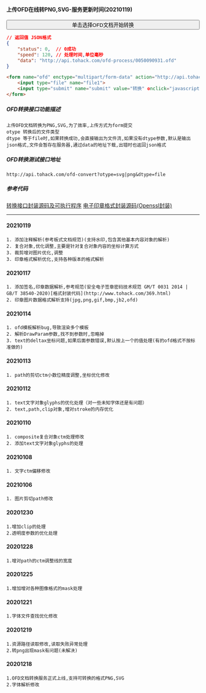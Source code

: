 #### 上传OFD在线转PNG,SVG-服务更新时间(20210119)
<form name="ofd" action="http://api.tohack.com/ofd-convert?otype=svg&dtype=file" enctype='multipart/form-data' method='POST' target="iframeout">
     <input type="file" accept=".ofd" name="file" style="display:none" onchange="document.all.iframeout.style.display='';upload.click()" >
     <input type="button" onclick="file.click()" style="width:100%" value="单击选择OFD文档开始转换"/>
     <button type="submit" name="upload" style="display:none">上传</button>
</form>
<iframe width="100%" height="120" id="iframeout" name="iframeout" style="display:none"></iframe>

~~~json
// 返回值 JSON格式
{
    "status": 0,  // 0成功
    "speed": 120, // 处理时间,单位毫秒
    "data": "http://api.tohack.com/ofd-process/0050090931.ofd"
}
~~~

~~~html
<form name="ofd" enctype="multipart/form-data" action="http://api.tohack.com/ofd-convert?otype=svg&dtype=file" method="post" target="_blank">
    <input type="file" name="file1">
    <input type="submit" name="submit" value="转换" οnclick="javascript:document.ofd.submit();">
</form>
~~~

##### OFD转换接口功能描述
~~~
上传OFD文档转换为PNG,SVG,为了效率,上传方式为form提交
otype 转换后的文件类型
dtype 等于file时,如果转换成功,会直接输出为文件流,如果没有dtype参数,默认是输出json格式,文件会暂存在服务器,通过data的地址下载,出错时也返回json格式
~~~

##### OFD转换测试接口地址
~~~
http://api.tohack.com/ofd-convert?otype=svg|png&dtype=file
~~~

##### 参考代码
[转换接口封装源码及可执行程序](/381.html "转换接口封装源码(curl)")
[电子印章格式封装源码(Openssl封装)](/369.html "电子印章格式封装C源码")

***

#### 20210119
~~~
1. 添加注释解析(参考板式文档规范)(支持水印,包含其他基本内容对象的解析)
2. 复合对象,优化调整,主要是针对复合对象内容的坐标计算方式
3. 裁剪增对图片优化,调整
3. 印章格式解析优化,支持各种版本的格式解析
~~~

#### 20210117
~~~
1. 添加签名,印章数据解析,参考规范(安全电子签章密码技术规范 GM/T 0031 2014 | GB∕T 38540-2020)[格式封装代码](http://www.tohack.com/369.html)
2. 印章图片数据格式解析支持(jpg,png,gif,bmp,jb2,ofd)
~~~
#### 20210114
~~~
1. ofd模板解析bug,导致渲染多个模板
2. 解析DrawParam参数,找不到参数时,忽略掉
3. text的deltax坐标问题,如果后面参数错误,默认按上一个的值处理(有的ofd格式不按标准做的)
~~~
#### 20210113
~~~
1. path的剪切ctm小数位精度调整,坐标优化修改
~~~
#### 20210112
~~~
1. text文字对象glyphs的优化处理（对一些未知字体还是有问题）
2. text,path,clip对象,增对stroke的内存优化
~~~
#### 20210110
~~~
1. composite复合对象ctm处理修改
2. 添加text文字对象glyphs的处理
~~~
#### 20210108
~~~
1. 文字ctm偏移修改
~~~
#### 20210106
~~~
1. 图片剪切path修改
~~~
#### 20201230
~~~
1.增加clip的处理
2.透明度参数的优化处理
~~~
#### 20201228
~~~
1.增对path的ctm调整线的宽度
~~~
#### 20201225
~~~
1.增加增对各种图像格式的mask处理
~~~
#### 20201221
~~~
1.字体文件查找优化修改
~~~
#### 20201219
~~~
1.资源路径读取修改,读取失败异常处理
2.转png出现mask有问题(未解决)
~~~
#### 20201218
~~~
1.OFD文档转换服务正式上线,支持可转换的格式PNG,SVG
2.字体解析修改
~~~

